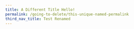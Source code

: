 ```yaml
---
title: A Different Title Hello!
permalink: /going-to-delete/this-unique-named-permalink
third_nav_title: Test Renamed
---
```


